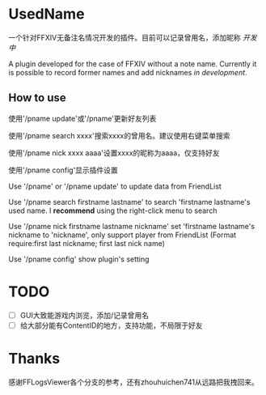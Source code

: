 # UsedName

一个针对FFXIV无备注名情况开发的插件。目前可以记录曾用名，添加昵称 *开发中*

A plugin developed for the case of FFXIV without a note name. Currently it is possible to record former names and add nicknames *in development*.

## How to use

使用'/pname update'或'/pname'更新好友列表

使用'/pname search xxxx'搜索xxxx的曾用名。建议使用右键菜单搜索

使用'/pname nick xxxx aaaa'设置xxxx的昵称为aaaa，仅支持好友

使用'/pname config'显示插件设置

Use '/pname' or '/pname update' to update data from FriendList

Use '/pname search firstname lastname' to search 'firstname lastname's used name. I **recommend** using the right-click menu to search

Use '/pname nick firstname lastname nickname' set 'firstname lastname's nickname to 'nickname', only support player from FriendList (Format require:first last nickname; first last nick name)

Use '/pname config' show plugin's setting

# TODO
- [ ] GUI大致能游戏内浏览，添加/记录曾用名
- [ ] 给大部分能有ContentID的地方，支持功能，不局限于好友

# Thanks
感谢FFLogsViewer各个分支的参考，还有zhouhuichen741从远路把我拽回来。
